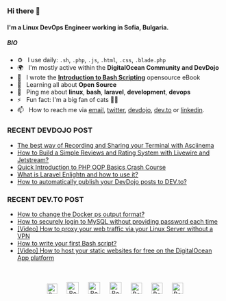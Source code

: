 ### Hi there 👋

#### I'm a Linux DevOps Engineer working in Sofia, Bulgaria.

##### BIO

- ⚙️&nbsp;&nbsp; I use daily: `.sh`, `.php`, `.js`, `.html`, `.css`, `.blade.php`
- 🌍&nbsp;&nbsp; I'm mostly active within the **DigitalOcean Community and DevDojo**
- 📘&nbsp;&nbsp; I wrote the **[Introduction to Bash Scripting](https://github.com/bobbyiliev/introduction-to-bash-scripting)** opensource eBook
- 🌱&nbsp;&nbsp; Learning all about **Open Source**
- 💬&nbsp;&nbsp; Ping me about **linux**, **bash**, **laravel**, **development**, **devops**
- ⚡️&nbsp;&nbsp; Fun fact: I'm a big fan of cats 🐱‍💻
- 📫&nbsp;&nbsp; How to reach me via [email], [twitter], [devdojo], [dev.to] or [linkedin].

### RECENT DEVDOJO POST

<!-- DEVDOJO:START -->
- [The best way of Recording and Sharing your Terminal with Asciinema](https://devdojo.com/bobbyiliev/the-best-way-of-recording-and-sharing-your-terminal-with-asciinema)
- [How to Build a Simple Reviews and Rating System with Livewire and Jetstream?](https://devdojo.com/bobbyiliev/how-to-build-a-simple-reviews-and-rating-system-with-livewire-and-jetstream)
- [Quick Introduction to PHP OOP Basics Crash Course](https://devdojo.com/bobbyiliev/quick-introduction-to-php-oop-basics-crash-course)
- [What is Laravel Enlightn and how to use it?](https://devdojo.com/bobbyiliev/what-is-laravel-enlightn-and-how-to-use-it)
- [How to automatically publish your DevDojo posts to DEV.to?](https://devdojo.com/bobbyiliev/how-to-automatically-publish-your-devdojo-posts-to-devto)
<!-- DEVDOJO:END -->

### RECENT DEV.TO POST
<!-- BLOG-POST-LIST:START -->
- [How to change the Docker ps output format?](https://dev.to/bobbyiliev/how-to-change-the-docker-ps-output-format-2j6o)
- [How to securely login to MySQL without providing password each time](https://dev.to/bobbyiliev/how-to-securely-login-to-mysql-without-providing-password-each-time-4fm7)
- [[Video] How to proxy your web traffic via your Linux Server without a VPN](https://dev.to/bobbyiliev/video-f8k)
- [How to write your first Bash script?](https://dev.to/bobbyiliev/how-to-write-your-first-bash-script-5667)
- [[Video] How to host your static websites for free on the DigitalOcean App platform](https://dev.to/bobbyiliev/video-how-to-host-your-static-websites-for-free-on-the-digitalocean-app-platform-3doh)
<!-- BLOG-POST-LIST:END -->


<p align="center">
<br><br>
<a href="https://dev.to/bobbyiliev"> 
<img src="https://d2fltix0v2e0sb.cloudfront.net/dev-badge.svg" alt="Bobby Iliev dev to profile" width="24px"/></a>
&emsp;
<a href= "https://instagram.com/bobby.iliev">
<img src="https://img.icons8.com/ios-glyphs/256/000000/instagram-new.svg" alt="Bobby Iliev instagram profile" width="28px"/></a>
&emsp;
<a href="https://www.paypal.com/paypalme/bobbyiliev">
<img src="https://img.icons8.com/ios-glyphs/256/000000/paypal.png" alt="Bobby Iliev pay pal me profile" width="28px"/></a> 
&emsp;
<a href="https://bobbyiliev.com">
<img src="https://img.icons8.com/material/256/000000/globe--v1.png" alt="Bobby Iliev personal website" width="28px"/></a>
&emsp;
<a href="https://linkedin.com/in/bobby-iliev">
<img src="https://img.icons8.com/ios-filled/256/000000/linkedin.svg" alt="Bobby Iliev linked in profile" width="26px"/></a>
&emsp;
<a href="https://twitter.com/bobbyiliev_">
<img src="https://img.icons8.com/ios-filled/256/000000/twitter.svg" alt="Bobby Iliev twitter profile" width="26px"/></a>
&emsp;
<a href="https://youtube.com/channel/UCQWmdHTeAO0UvaNqve9udRw/">
<img src="https://img.icons8.com/ios-filled/256/000000/youtube.svg" alt="Bobby Iliev YouTube profile" width="26px"/></a>
</p>

[email]: mailto:bobby@bobbyiliev.com
[twitter]: https://twitter.com/bobbyiliev_
[devdojo]: https://devdojo.com/bobbyiliev
[dev.to]: https://dev.to/bobbyiliev
[linkedin]: https://www.linkedin.com/in/bobby-iliev
[youtube]: https://youtube.com/channel/UCQWmdHTeAO0UvaNqve9udRw/

